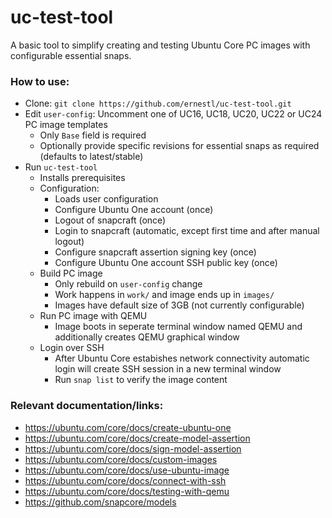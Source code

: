 # uc-test-tool
A basic tool to simplify creating and testing Ubuntu Core PC images with configurable essential snaps.

### How to use:
* Clone: `git clone https://github.com/ernestl/uc-test-tool.git`
* Edit `user-config`: Uncomment one of UC16, UC18, UC20, UC22 or UC24 PC image templates
  * Only `Base` field is required
  * Optionally provide specific revisions for essential snaps as required (defaults to latest/stable)
* Run `uc-test-tool`
  * Installs prerequisites
  * Configuration:
    * Loads user configuration
    * Configure Ubuntu One account (once)
    * Logout of snapcraft (once)
    * Login to snapcraft (automatic, except first time and after manual logout)
    * Configure snapcraft assertion signing key (once)
    * Configure Ubuntu One account SSH public key (once)
  * Build PC image
    * Only rebuild on `user-config` change
    * Work happens in `work/` and image ends up in `images/`
    * Images have default size of 3GB (not currently configurable)
  * Run PC image with QEMU
    * Image boots in seperate terminal window named QEMU and additionally creates QEMU graphical window
  * Login over SSH
    * After Ubuntu Core estabishes network connectivity automatic login will create SSH session in a new terminal window
    * Run `snap list` to verify the image content

### Relevant documentation/links:
* https://ubuntu.com/core/docs/create-ubuntu-one
* https://ubuntu.com/core/docs/create-model-assertion
* https://ubuntu.com/core/docs/sign-model-assertion
* https://ubuntu.com/core/docs/custom-images
* https://ubuntu.com/core/docs/use-ubuntu-image
* https://ubuntu.com/core/docs/connect-with-ssh
* https://ubuntu.com/core/docs/testing-with-qemu
* https://github.com/snapcore/models
